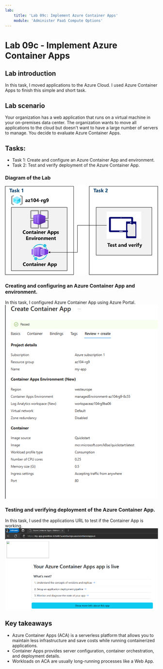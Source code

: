```yaml
---
lab:
    title: 'Lab 09c: Implement Azure Container Apps'
    module: 'Administer PaaS Compute Options'
---
```


# Lab 09c - Implement Azure Container Apps

## Lab introduction

In this task, I moved applications to the Azure Cloud. I used Azure Container Apps
to finish this simple and short task.

## Lab scenario

Your organization has a web application that runs on a virtual machine in your on-premises data center. The organization wants to move all applications to the cloud but doesn't want to have a large number of servers to manage. You decide to evaluate Azure Container Apps.

## Tasks:

+ Task 1: Create and configure an Azure Container App and environment.
+ Task 2: Test and verify deployment of the Azure Container App.

### Diagram of the Lab
![Diagram of the lab.](../AdminLabs/Media/az104-lab09b-aca-architecture.png)

### Creating and configuring an Azure Container App and environment.

In this task, I configured Azure Container App using Azure Portal.
![Screenshot of this task](../AdminLabs/Media/appcontainer.png)


### Testing and verifying deployment of the Azure Container App.
In this task, I used the applications URL to test if the Container App is working.
![Screenshot of this task](../AdminLabs/Media/testapp.png)


## Key takeaways

+ Azure Container Apps (ACA) is a serverless platform that allows you to maintain less infrastructure and save costs while running containerized applications.
+ Container Apps provides server configuration, container orchestration, and deployment details. 
+ Workloads on ACA are usually long-running processes like a Web App.
